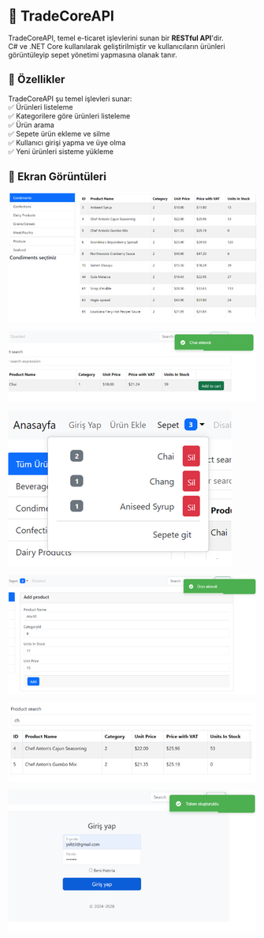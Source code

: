 # 🚀 TradeCoreAPI  

TradeCoreAPI, temel e-ticaret işlevlerini sunan bir **RESTful API**'dir.  
C# ve .NET Core kullanılarak geliştirilmiştir ve kullanıcıların ürünleri görüntüleyip sepet yönetimi yapmasına olanak tanır.  

## 📂 Özellikler  

TradeCoreAPI şu temel işlevleri sunar:  
✅ Ürünleri listeleme  
✅ Kategorilere göre ürünleri listeleme  
✅ Ürün arama  
✅ Sepete ürün ekleme ve silme  
✅ Kullanıcı girişi yapma ve üye olma  
✅ Yeni ürünleri sisteme yükleme  

## 📌 Ekran Görüntüleri  

![Ürün Ekleme](images/categories.png) 

![Sepete Ekleme](images/addtobasket.png)

![Sepet](images/basket.png) 

![Kategoriler](images/addproduct.png)

![Arama](images/search.png)

![Giriş Yap](images/signIn.png)  
